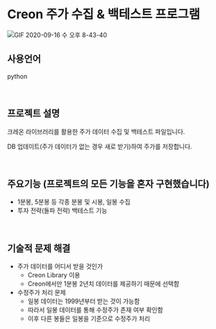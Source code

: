 # Creon 주가 수집 & 백테스트 프로그램

![GIF 2020-09-16 수 오후 8-43-40](https://user-images.githubusercontent.com/15887982/93333254-030cb480-f85e-11ea-9884-fbbbb5977850.gif)

## 사용언어

python

<br>

## 프로젝트 설명

크레온 라이브러리를 활용한 주가 데이터 수집 및 백테스트 파일입니다.<br>

DB 업데이트(주가 데이터가 없는 경우 새로 받기)하여 주가를 저장합니다.<br>

<br>

## 주요기능 (프로젝트의 모든 기능을 혼자 구현했습니다)

- 1분봉, 5분봉 등 각종 분봉 및 시봉, 일봉 수집
- 투자 전략(돌파 전략) 백테스트 기능

<br>

## 기술적 문제 해결

- 주가 데이터를 어디서 받을 것인가
  - Creon Library 이용
  - Creon에서만 1분봉 2년치 데이터를 제공하기 때문에 선택함
- 수정주가 처리 문제
  - 일봉 데이터는 1999년부터 받는 것이 가능함
  - 따라서 일봉 데이터를 통해 수정주가 존재 여부 확인함
  - 이후 다른 봉들은 일봉을 기준으로 수정주가 처리
